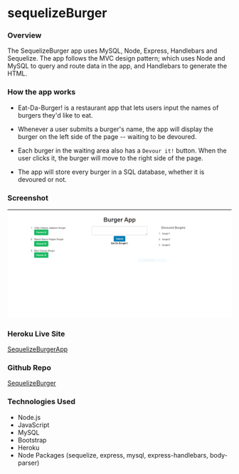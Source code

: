 # sequelizeBurger

### Overview

The SequelizeBurger app uses MySQL, Node, Express, Handlebars and Sequelize. The app follows the MVC design pattern; which uses Node and MySQL to query and route data in the app, and Handlebars to generate the HTML.

### How the app works

* Eat-Da-Burger! is a restaurant app that lets users input the names of burgers they'd like to eat.

* Whenever a user submits a burger's name, the app will display the burger on the left side of the page -- waiting to be devoured.

* Each burger in the waiting area also has a `Devour it!` button. When the user clicks it, the burger will move to the right side of the page.

* The app will store every burger in a SQL database, whether it is devoured or not.

### Screenshot

![alt text](/screenshots/Screenshot.PNG)

### Heroku Live Site
 [SequelizeBurgerApp](https://quiet-hamlet-09046.herokuapp.com/)

### Github Repo
 [SequelizeBurger](https://github.com/MV-stack/sequelizeBurger)

### Technologies Used 

- Node.js
- JavaScript
- MySQL
- Bootstrap
- Heroku
- Node Packages (sequelize, express, mysql, express-handlebars, body-parser)
